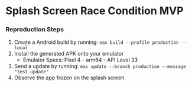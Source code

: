 # Splash Screen Race Condition MVP


### Reproduction Steps

1. Create a Android build by running: `eas build --profile production --local`
2. Install the generated APK onto your emulator
    * Emulator Specs:
    Pixel 4 -  arm64 - API Level 33
3. Send a update by running:  `eas update --branch production --message "test update"`
4. Observe the app frozen on the splash screen